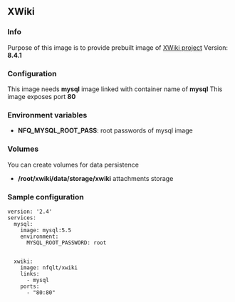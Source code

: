 ## XWiki

### Info
Purpose of this image is to provide prebuilt image of [XWiki project](http://www.xwiki.org/xwiki/bin/view/Main/WebHome) 
Version: __8.4.1__

### Configuration
This image needs __mysql__ image linked with container name of __mysql__
This image exposes port __80__

### Environment variables
* __NFQ_MYSQL_ROOT_PASS__: root passwords of mysql image

### Volumes
You can create volumes for data persistence

  * __/root/xwiki/data/storage/xwiki__ attachments storage

### Sample configuration
```
version: '2.4'
services:
  mysql:
    image: mysql:5.5
    environment:
      MYSQL_ROOT_PASSWORD: root


  xwiki:
    image: nfqlt/xwiki
    links:
      - mysql
    ports:
      - "80:80"
```

